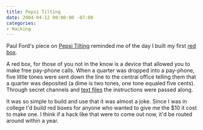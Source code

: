 ```yaml
---
title: Pepsi Tilting
date: 2004-04-12 00:00:00 -07:00
categories:
- Hacking
---
```


<p>
Paul Ford's piece on <a href="http://www.ftrain.com/PepsiTilting.html">Pepsi Tilting</a> reminded me of the day I built my first <a href="http://en.wikipedia.org/wiki/Red_box">red box</a>.
</p>
<p>
A red box, for those of you not in the know is a device that allowed you to make free pay-phone calls. When a quarter was dropped into a pay-phone, five little tones were sent down the line to the central office telling them that a quarter was deposited (a dime is two tones, one tone equaled five cents). Through secret channels and <a href="http://www.textfiles.com/">text files</a> the instructions were passed along.
</p>
<p>
It was so simple to build and use that it was almost a joke. Since I was in college I'd build red boxes for anyone who wanted to give me the $10 it cost to make one. I think if a hack like that were to come out now, it'd be routed around within a year.
</p>

